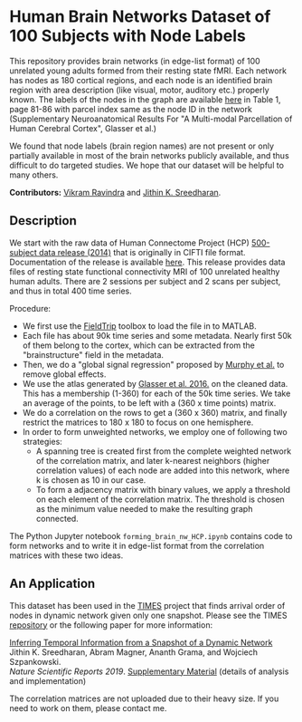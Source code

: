 # Human Brain Networks Dataset of 100 Subjects with Node Labels

This repository provides brain networks (in edge-list format) of 100 unrelated young adults formed from their resting state fMRI. Each network has nodes as 180 cortical regions, and each node is an identified brain region with area description (like visual, motor, auditory etc.) properly known. The labels of the nodes in the graph are available [here](https://media.nature.com/original/nature-assets/nature/journal/v536/n7615/extref/nature18933-s3.pdf) in Table 1, page 81-86 with parcel index same as the node ID in the network (Supplementary Neuroanatomical Results For "A Multi-modal Parcellation of Human Cerebral Cortex", Glasser et al.)

We found that node labels (brain region names) are not present or only partially available in most of the brain networks publicly available, and thus difficult to do targeted studies. We hope that our dataset will be helpful to many others.

**Contributors:** [Vikram Ravindra](https://github.com/vikramravindra) and [Jithin K. Sreedharan](https://github.com/jithin-k-sreedharan).

## Description

We start with the raw data of Human Connectome Project (HCP) [500-subject data release (2014)](https://www.humanconnectome.org/study/hcp-young-adult/document/500-subjects-data-release) that is originally in CIFTI file format. Documentation of the release is available [here](https://www.humanconnectome.org/storage/app/media/documentation/s500/hcps500meg2releasereferencemanual.pdf).
This release provides data files of resting state functional connectivity MRI of 100 unrelated healthy human adults.  There are 2 sessions per subject and 2 scans per subject, and thus in total 400 time series.

Procedure:
* We first use the [FieldTrip](http://www.fieldtriptoolbox.org) toolbox to load the file in to MATLAB.
* Each file has about 90k time series and some metadata. Nearly first 50k of them belong to the cortex, which can be extracted from the "brainstructure" field in the metadata.
* Then, we do a "global signal regression" proposed by [Murphy et al.](https://www.ncbi.nlm.nih.gov/pmc/articles/PMC2750906/) to remove global effects.
* We use the atlas generated by [Glasser et al. 2016.](https://www.nature.com/articles/nature18933) on the cleaned data. This has a membership (1-360) for each of the 50k time series. We take an average of the points, to be left with a (360 x time points) matrix.
* We do a correlation on the rows to get a (360 x 360) matrix, and finally restrict the matrices to 180 x 180 to focus on one hemisphere.
* In order to form unweighted networks, we employ one of following two strategies:
  - A spanning tree is created first from the complete weighted network of the correlation matrix, and later k-nearest neighbors (higher correlation values) of each node are added into this network, where k is chosen as 10 in our case.
  - To form a adjacency matrix with binary values, we apply a threshold on each element of the correlation matrix. The threshold is chosen as the minimum value needed to make the resulting graph connected.

The Python Jupyter notebook `forming_brain_nw_HCP.ipynb` contains code to form networks and to write it in edge-list format from the correlation matrices with these two ideas.

## An Application

This dataset has been used in the [TIMES](https://github.com/jithin-k-sreedharan/times) project that finds arrival order of nodes in dynamic network given only one snapshot. Please see the TIMES [repository](https://github.com/jithin-k-sreedharan/times) or the following paper for more information:

[Inferring Temporal Information from a Snapshot of a Dynamic Network](https://rdcu.be/boQ5z)\
Jithin K. Sreedharan, Abram Magner, Ananth Grama, and Wojciech Szpankowski.\
_Nature Scientific Reports 2019_. [Supplementary Material](https://static-content.springer.com/esm/art%3A10.1038%2Fs41598-019-38912-0/MediaObjects/41598_2019_38912_MOESM1_ESM.pdf) (details of analysis and implementation)

The correlation matrices are not uploaded due to their heavy size. If you need to work on them, please contact me.
